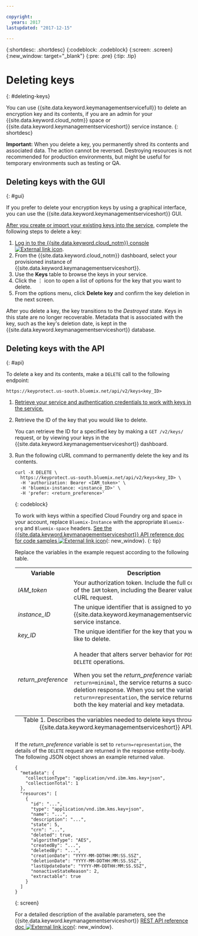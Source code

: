 ```yaml
---

copyright:
  years: 2017
lastupdated: "2017-12-15"

---
```


{:shortdesc: .shortdesc}
{:codeblock: .codeblock}
{:screen: .screen}
{:new_window: target="_blank"}
{:pre: .pre}
{:tip: .tip}

# Deleting keys
{: #deleting-keys}

You can use {{site.data.keyword.keymanagementservicefull}} to delete an encryption key and its contents, if you are an admin for your {{site.data.keyword.cloud_notm}} space or {{site.data.keyword.keymanagementserviceshort}} service instance.
{: shortdesc}

**Important:** When you delete a key, you permanently shred its contents and associated data. The action cannot be reversed. Destroying resources is not recommended for production environments, but might be useful for temporary environments such as testing or QA.

## Deleting keys with the GUI
{: #gui}

If you prefer to delete your encryption keys by using a graphical interface, you can use the {{site.data.keyword.keymanagementserviceshort}} GUI.

[After you create or import your existing keys into the service](/docs/services/keymgmt/keyprotect_create_keys.html), complete the following steps to delete a key:

1. [Log in to the {{site.data.keyword.cloud_notm}} console ![External link icon](../../icons/launch-glyph.svg "External link icon")](https://console.bluemix.net/).
2. From the {{site.data.keyword.cloud_notm}} dashboard, select your provisioned instance of {{site.data.keyword.keymanagementserviceshort}}.
3. Use the **Keys** table to browse the keys in your service.
4. Click the ⋮ icon to open a list of options for the key that you want to delete.
5. From the options menu, click **Delete key** and confirm the key deletion in the next screen.

After you delete a key, the key transitions to the _Destroyed_ state. Keys in this state are no longer recoverable. Metadata that is associated with the key, such as the key's deletion date, is kept in the {{site.data.keyword.keymanagementserviceshort}} database.

## Deleting keys with the API
{: #api}

To delete a key and its contents, make a `DELETE` call to the following endpoint:

```
https://keyprotect.us-south.bluemix.net/api/v2/keys<key_ID>
```

1. [Retrieve your service and authentication credentials to work with keys in the service.](/docs/services/keymgmt/keyprotect_authentication.html)

2. Retrieve the ID of the key that you would like to delete.

    You can retrieve the ID for a specified key by making a `GET /v2/keys/` request, or by viewing your keys in the {{site.data.keyword.keymanagementserviceshort}} dashboard.

3. Run the following cURL command to permanently delete the key and its contents.

    ```cURL
    curl -X DELETE \
      https://keyprotect.us-south.bluemix.net/api/v2/keys<key_ID> \
      -H 'authorization: Bearer <IAM_token>' \
      -H 'bluemix-instance: <instance_ID>' \
      -H 'prefer: <return_preference>'
    ```
    {: codeblock}
  
    To work with keys within a specified Cloud Foundry org and space in your account, replace `Bluemix-Instance` with the appropriate `Bluemix-org` and `Bluemix-space` headers. [See the {{site.data.keyword.keymanagementserviceshort}} API reference doc for code samples ![External link icon](../../icons/launch-glyph.svg "External link icon")](https://console.ng.bluemix.net/apidocs/639){: new_window}.
    {: tip}

    Replace the variables in the example request according to the following table.
    <table>
      <tr>
        <th>Variable</th>
        <th>Description</th>
      </tr>
      <tr>
        <td><em>IAM_token</em></td>
        <td>Your authorization token. Include the full contents of the <code>IAM</code> token, including the Bearer value, in the cURL request.</td>
      </tr>
      <tr>
        <td><em>instance_ID</em></td>
        <td>The unique identifier that is assigned to your {{site.data.keyword.keymanagementserviceshort}} service instance. </td>
      </tr>
      <tr>
        <td><em>key_ID</em></td>
        <td>The unique identifier for the key that you would like to delete.</td>
      </tr>
      <tr>
      <tr>
        <td><em>return_preference</em></td>
        <td><p>A header that alters server behavior for <code>POST</code> and <code>DELETE</code> operations.</p><p>When you set the <em>return_preference</em> variable to <code>return=minimal</code>, the service returns a successful deletion response. When you set the variable to <code>return=representation</code>, the service returns the both the key material and key metadata.</p></td>
      </tr>
      <caption style="caption-side:bottom;">Table 1. Describes the variables needed to delete keys through the {{site.data.keyword.keymanagementserviceshort}} API.</caption>
    </table>

    If the _return_preference_ variable is set to `return=representation`, the details of the `DELETE` request are returned in the response entity-body. <!--After you delete a key, it enters the `Deactivated` key state. After 24 hours, if a key is not reinstated, the key transitions to the `Destroyed` state. The key contents are permanently erased and no longer accessible.--> The following JSON object shows an example returned value.
    ```
    {
      "metadata": {
        "collectionType": "application/vnd.ibm.kms.key+json",
        "collectionTotal": 1
      },
      "resources": [
        {
          "id": "...",
          "type": "application/vnd.ibm.kms.key+json",
          "name": "...",
          "description": "...",
          "state": 5,
          "crn": "...",
          "deleted": true,
          "algorithmType": "AES",
          "createdBy": "...",
          "deletedBy": "...",
          "creationDate": "YYYY-MM-DDTHH:MM:SS.SSZ",
          "deletionDate": "YYYY-MM-DDTHH:MM:SS.SSZ",
          "lastUpdateDate": "YYYY-MM-DDTHH:MM:SS.SSZ",
          "nonactiveStateReason": 2,
          "extractable": true
        }
      ]
    }
    ```
    {: screen}

    For a detailed description of the available parameters, see the {{site.data.keyword.keymanagementserviceshort}} [REST API reference doc ![External link icon](../../icons/launch-glyph.svg "External link icon")](https://console.ng.bluemix.net/apidocs/639){: new_window}.